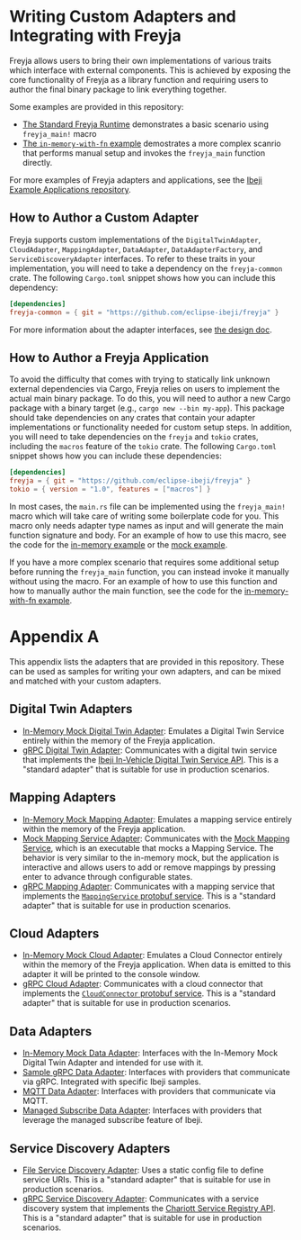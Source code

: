 # Writing Custom Adapters and Integrating with Freyja

Freyja allows users to bring their own implementations of various traits which interface with external components. This is achieved by exposing the core functionality of Freyja as a library function and requiring users to author the final binary package to link everything together.

Some examples are provided in this repository:
- [The Standard Freyja Runtime](../../freyja/src/main.rs) demonstrates a basic scenario using `freyja_main!` macro
- [The `in-memory-with-fn` example](../../freyja/examples/in-memory-with-fn.rs) demostrates a more complex scanrio that performs manual setup and invokes the `freyja_main` function directly.

For more examples of Freyja adapters and applications, see the [Ibeji Example Applications repository](https://github.com/eclipse-ibeji/ibeji-example-applications).

## How to Author a Custom Adapter

Freyja supports custom implementations of the `DigitalTwinAdapter`, `CloudAdapter`, `MappingAdapter`, `DataAdapter`, `DataAdapterFactory`, and `ServiceDiscoveryAdapter` interfaces. To refer to these traits in your implementation, you will need to take a dependency on the `freyja-common` crate. The following `Cargo.toml` snippet shows how you can include this dependency:

```toml
[dependencies]
freyja-common = { git = "https://github.com/eclipse-ibeji/freyja" }
```

For more information about the adapter interfaces, see [the design doc](./../design/README.md#external-interfaces).

## How to Author a Freyja Application

To avoid the difficulty that comes with trying to statically link unknown external dependencies via Cargo, Freyja relies on users to implement the actual main binary package. To do this, you will need to author a new Cargo package with a binary target (e.g., `cargo new --bin my-app`). This package should take dependencies on any crates that contain your adapter implementations or functionality needed for custom setup steps. In addition, you will need to take dependencies on the `freyja` and `tokio` crates, including the `macros` feature of the `tokio` crate. The following `Cargo.toml` snippet shows how you can include these dependencies:

```toml
[dependencies]
freyja = { git = "https://github.com/eclipse-ibeji/freyja" }
tokio = { version = "1.0", features = ["macros"] }
```

In most cases, the `main.rs` file can be implemented using the `freyja_main!` macro which will take care of writing some boilerplate code for you. This macro only needs adapter type names as input and will generate the main function signature and body. For an example of how to use this macro, see the code for the [in-memory example](../../freyja/examples/in-memory.rs) or the [mock example](../../freyja/examples/mocks.rs).

If you have a more complex scenario that requires some additional setup before running the `freyja_main` function, you can instead invoke it manually without using the macro. For an example of how to use this function and how to manually author the main function, see the code for the [in-memory-with-fn example](../../freyja/examples/in-memory-with-fn.rs).

# Appendix A

This appendix lists the adapters that are provided in this repository. These can be used as samples for writing your own adapters, and can be mixed and matched with your custom adapters.

## Digital Twin Adapters

- [In-Memory Mock Digital Twin Adapter](../../adapters/digital_twin/in_memory_mock_digital_twin_adapter/README.md): Emulates a Digital Twin Service entirely within the memory of the Freyja application.
- [gRPC Digital Twin Adapter](../../adapters/digital_twin/grpc_digital_twin_adapter/README.md): Communicates with a digital twin service that implements the [Ibeji In-Vehicle Digital Twin Service API](https://github.com/eclipse-ibeji/ibeji/blob/main/interfaces/invehicle_digital_twin/v1/invehicle_digital_twin.proto). This is a "standard adapter" that is suitable for use in production scenarios.

## Mapping Adapters

- [In-Memory Mock Mapping Adapter](../../adapters/mapping/in_memory_mock_mapping_adapter/README.md): Emulates a mapping service entirely within the memory of the Freyja application.
- [Mock Mapping Service Adapter](../../adapters/mapping/mock_mapping_service_adapter/README.md): Communicates with the [Mock Mapping Service](../../mocks/mock_mapping_service/README.md), which is an executable that mocks a Mapping Service. The behavior is very similar to the in-memory mock, but the application is interactive and allows users to add or remove mappings by pressing enter to advance through configurable states.
- [gRPC Mapping Adapter](../../adapters/mapping/grpc_mapping_adapter/README.md): Communicates with a mapping service that implements the [`MappingService` protobuf service](../../interfaces/mapping_service/v1/mapping_service.proto). This is a "standard adapter" that is suitable for use in production scenarios.

## Cloud Adapters

- [In-Memory Mock Cloud Adapter](../../adapters/cloud/in_memory_mock_cloud_adapter/README.md): Emulates a Cloud Connector entirely within the memory of the Freyja application. When data is emitted to this adapter it will be printed to the console window.
- [gRPC Cloud Adapter](../../adapters/cloud/grpc_cloud_adapter/README.md): Communicates with a cloud connector that implements the [`CloudConnector` protobuf service](../../interfaces/cloud_connector/v1/cloud_connector.proto). This is a "standard adapter" that is suitable for use in production scenarios.

## Data Adapters

- [In-Memory Mock Data Adapter](../../adapters/data/in_memory_mock_data_adapter/README.md): Interfaces with the In-Memory Mock Digital Twin Adapter and intended for use with it.
- [Sample gRPC Data Adapter](../../adapters/data/sample_grpc_data_adapter/README.md): Interfaces with providers that communicate via gRPC. Integrated with specific Ibeji samples.
- [MQTT Data Adapter](../../adapters/data/mqtt_data_adapter/README.md): Interfaces with providers that communicate via MQTT.
- [Managed Subscribe Data Adapter](../../adapters/data/managed_subscribe_data_adapter/README.md): Interfaces with providers that leverage the managed subscribe feature of Ibeji.

## Service Discovery Adapters

- [File Service Discovery Adapter](../../adapters/service_discovery/file_service_discovery_adapter/README.md): Uses a static config file to define service URIs. This is a "standard adapter" that is suitable for use in production scenarios.
- [gRPC Service Discovery Adapter](../../adapters/service_discovery/grpc_service_discovery_adapter/README.md): Communicates with a service discovery system that implements the [Chariott Service Registry API](https://github.com/eclipse-chariott/chariott/blob/main/service_discovery/proto/core/v1/service_registry.proto). This is a "standard adapter" that is suitable for use in production scenarios.